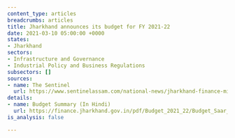 ```yaml
---
content_type: articles
breadcrumbs: articles
title: Jharkhand announces its budget for FY 2021-22
date: 2021-03-10 05:00:00 +0000
states:
- Jharkhand
sectors:
- Infrastructure and Governance
- Industrial Policy and Business Regulations
subsectors: []
sources:
- name: The Sentinel
  url: https://www.sentinelassam.com/national-news/jharkhand-finance-minister-tables-rs-91277-crore-budget-526992
details:
- name: Budget Summary (In Hindi)
  url: https://finance.jharkhand.gov.in/pdf/Budget_2021_22/Budget_Saar_compressed.pdf
is_analysis: false

---
```

